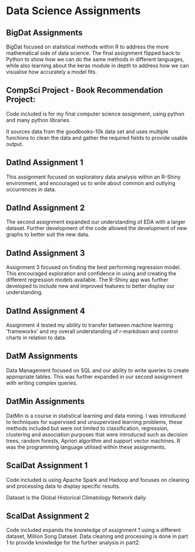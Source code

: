 # Data Science Assignments 

## BigDat Assignments

BigDat focused on statistical methods within R to address the more mathematical side of data science. The final assignment flipped back to Python to show how we can do the same methods in different languages, while also learning about the keras module in depth to address how we can visualise how accurately a model fits. 

## CompSci Project - Book Recommendation Project:

Code included is for my final computer science assignment, using python and many python libraries. 

It sources data from the goodbooks-10k data set and uses multiple functions to clean the data and gather the required fields to provide usable output.

## DatInd Assignment 1

This assignment focused on exploratory data analysis within an R-Shiny environment, and encouraged us to write about common and outlying occurrences in data.

## DatInd Assignment 2

The second assignment expanded our understanding of EDA with a larger dataset. Further development of the code allowed the development of new graphs to better suit the new data.

## DatInd Assignment 3

Assignment 3 focused on finding the best performing regression model. This encouraged exploration and confidence in using and creating the different regression models available. The R-Shiny app was further developed to include new and improved features to better display our understanding.

## DatInd Assignment 4

Assignment 4 tested my ability to transfer between machine learning 'frameworks' and my overall understanding of r-markdown and control charts in relation to data.

## DatM Assignments

Data Management focused on SQL and our ability to write queries to create appropriate tables. This was further expanded in our second assignment with writing complex queries.

## DatMin Assignments

DatMin is a course in statistical learning and data mining. I was introduced to techniques for supervised and unsupervised learning problems, these methods included but were not limited to classification, regression, clustering and association purposes that were introduced such as decision trees, random forests, Apriori algorithm and support vector machines. R was the programming language utilised within these assignments. 

## ScalDat Assignment 1

Code included is using Apache Spark and Hadoop and focuses on cleaning and processing data to display specific results.

Dataset is the Global Historical Climatology Network daily.

## ScalDat Assignment 2

Code included expands the knowledge of assignment 1 using a different dataset, Million Song Dataset. Data cleaning and processing is done in part 1 to provide knowledge for the further analysis in part2.

